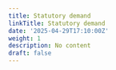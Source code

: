 ```yaml
---
title: Statutory demand
linkTitle: Statutory demand
date: '2025-04-29T17:10:00Z'
weight: 1
description: No content
draft: false
---
```



